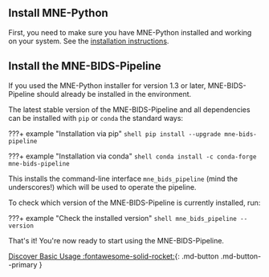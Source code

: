 Install MNE-Python
------------------

First, you need to make sure you have MNE-Python installed and working on your
system. See the [installation instructions](https://mne.tools/stable/install).

Install the MNE-BIDS-Pipeline
-----------------------------

If you used the MNE-Python installer for version 1.3 or later,
MNE-BIDS-Pipeline should already be installed in the environment.

The latest stable version of the MNE-BIDS-Pipeline and all dependencies
can be installed with `pip` or `conda` the standard ways:

???+ example "Installation via pip"
    ```shell
    pip install --upgrade mne-bids-pipeline
    ```

???+ example "Installation via conda"
    ```shell
    conda install -c conda-forge mne-bids-pipeline
    ```

This installs the command-line interface `mne_bids_pipeline`
(mind the underscores!) which will be used to operate the pipeline.

To check which version of the MNE-BIDS-Pipeline is currently installed, run:

???+ example "Check the installed version"
    ```shell
    mne_bids_pipeline --version
    ```

That's it! You're now ready to start using the MNE-BIDS-Pipeline.

[Discover Basic Usage :fontawesome-solid-rocket:](basic_usage.md){: .md-button .md-button--primary }
